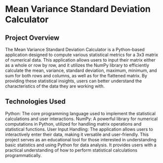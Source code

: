 # Mean Variance Standard Deviation Calculator

## Project Overview

The Mean Variance Standard Deviation Calculator is a Python-based application designed to compute various statistical metrics for a 3x3 matrix of numerical data. This application allows users to input their matrix either as a whole or row by row, and it utilizes the NumPy library to efficiently calculate the mean, variance, standard deviation, maximum, minimum, and sum for both rows and columns, as well as for the flattened matrix. By providing these statistical insights, users can better understand the characteristics of the data they are working with.

## Technologies Used

Python: The core programming language used to implement the statistical calculations and user interactions.
NumPy: A powerful library for numerical computations in Python, utilized for handling matrix operations and statistical functions.
User Input Handling: The application allows users to interactively enter their data, making it versatile and user-friendly.
This project serves as an educational tool for those interested in understanding basic statistics and using Python for data analysis. It provides users with a practical understanding of how to perform statistical calculations programmatically.